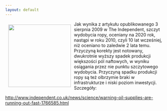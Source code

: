```yaml
---
layout: default
---
```

<img src="{{site.baseurl}}\articles\pictures\465.szyb_naftowy.jpg" align="left" style="margin: 10px 10px" width="200"><!--5--><p>
Jak wynika z artykułu opublikowanego 3 sierpnia 2009 w The Independent, szczyt wydobycia ropy, oceniany na 2020 rok, nastąpi w roku 2010, czyli 10 lat wcześniej, niż oceniano to zaledwie 2 lata temu. Przyczyną korekty jest notowany, dwukrotnie wyższy spadek produkcji większości pól naftowych, w wyniku osiągania przez nie punktu szczytowego wydobycia. Przyczyną spadku produkcji ropy są też olbrzymie braki w infrastrukturze i niski poziom inwestycji. Szczegóły: </p><p></p><p>http://www.independent.co.uk/news/science/warning-oil-supplies-are-running-out-fast-1766585.html</p>